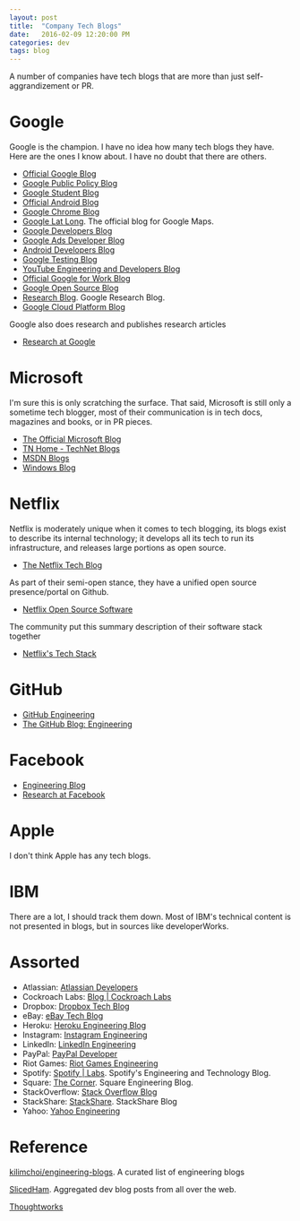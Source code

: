 ```yaml
---
layout: post
title:  "Company Tech Blogs"
date:   2016-02-09 12:20:00 PM
categories: dev
tags: blog
---
```


A number of companies have tech blogs that are more than just self-aggrandizement or PR.

# Google

Google is the champion. I have no idea how many tech blogs they have. Here are the ones I know about. I have no doubt that there are others.

* [Official Google Blog](https://googleblog.blogspot.com/)
* [Google Public Policy Blog](http://googlepublicpolicy.blogspot.com/)
* [Google Student Blog](http://googleforstudents.blogspot.com/)
* [Official Android Blog](http://officialandroid.blogspot.com/)
* [Google Chrome Blog](http://chrome.blogspot.com/)
* [Google Lat Long](http://google-latlong.blogspot.com/). The official blog for Google Maps.
* [Google Developers Blog](http://googledevelopers.blogspot.com/)
* [Google Ads Developer Blog](http://googleadsdeveloper.blogspot.com/)
* [Android Developers Blog](http://android-developers.blogspot.com/)
* [Google Testing Blog](http://googletesting.blogspot.com/)
* [YouTube Engineering and Developers Blog](http://youtube-eng.blogspot.com/)
* [Official Google for Work Blog](http://googleforwork.blogspot.com/)
* [Google Open Source Blog](http://google-opensource.blogspot.com/)
* [Research Blog](http://googleresearch.blogspot.com/). Google Research Blog.
* [Google Cloud Platform Blog](http://googlecloudplatform.blogspot.com/)

Google also does research and publishes research articles

* [Research at Google](http://research.google.com/pubs/papers.html)

# Microsoft

I'm sure this is only scratching the surface. That said, Microsoft is still only a sometime
tech blogger, most of their communication is in tech docs, magazines and books, or in PR pieces.

* [The Official Microsoft Blog](http://blogs.microsoft.com/)
* [TN Home - TechNet Blogs](http://blogs.technet.com/)
* [MSDN Blogs](http://blogs.msdn.com/)
* [Windows Blog](https://blogs.windows.com/)

# Netflix

Netflix is moderately unique when it comes to tech blogging, its blogs exist to describe its
internal technology; it develops all its tech to run its infrastructure, and releases large portions as open source.

* [The Netflix Tech Blog](http://techblog.netflix.com/)

As part of their semi-open stance, they have a unified open source presence/portal on Github.

* [Netflix Open Source Software](https://netflix.github.io/)

The community put this summary description of their software stack together

* [Netflix's Tech Stack](http://stackshare.io/netflix/netflix)

# GitHub

* [GitHub Engineering](http://githubengineering.com/)
* [The GitHub Blog: Engineering](https://github.com/blog/category/engineering)

# Facebook

* [Engineering Blog](https://code.facebook.com/posts/)
* [Research at Facebook](https://research.facebook.com/blog/ai/)

# Apple

I don't think Apple has any tech blogs.

# IBM

There are a lot, I should track them down. Most of IBM's technical content is not presented in blogs, but
in sources like developerWorks.

# Assorted

* Atlassian: [Atlassian Developers](https://developer.atlassian.com/blog/)
* Cockroach Labs: [Blog \| Cockroach Labs](http://www.cockroachlabs.com/blog/)
* Dropbox: [Dropbox Tech Blog](https://blogs.dropbox.com/tech/)
* eBay: [eBay Tech Blog](http://www.ebaytechblog.com/)
* Heroku: [Heroku Engineering Blog](https://engineering.heroku.com/)
* Instagram: [Instagram Engineering](http://instagram-engineering.tumblr.com/)
* LinkedIn: [LinkedIn Engineering](https://engineering.linkedin.com/blog)
* PayPal: [PayPal Developer](https://devblog.paypal.com/category/engineering/)
* Riot Games: [Riot Games Engineering](http://engineering.riotgames.com/)
* Spotify: [Spotify \| Labs](https://labs.spotify.com/). Spotify's Engineering and Technology Blog.
* Square: [The Corner](https://corner.squareup.com/). Square Engineering Blog.
* StackOverflow: [Stack Overflow Blog](http://blog.stackoverflow.com/engineering/)
* StackShare: [StackShare](http://stackshare.io/posts). StackShare Blog
* Yahoo: [Yahoo Engineering](http://yahooeng.tumblr.com/)

# Reference

[kilimchoi/engineering-blogs](https://github.com/kilimchoi/engineering-blogs). A curated list of engineering blogs

[SlicedHam](http://www.slicedham.co/). Aggregated dev blog posts from all over the web.

[Thoughtworks](https://www.thoughtworks.com/insights)
